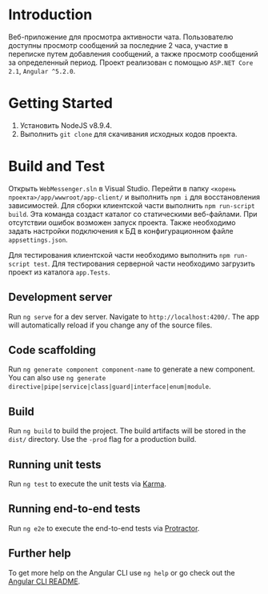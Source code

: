 # Introduction
Веб-приложение для просмотра активности чата. Пользователю доступны просмотр сообщений за последние 2 часа, участие в переписке путем добавления сообщений, а также просмотр сообщений
за определенный период. Проект реализован с помощью `ASP.NET Core 2.1`, `Angular ^5.2.0`.

# Getting Started
1.	Установить NodeJS v8.9.4.
2.  Выполнить `git clone` для скачивания исходных кодов проекта.

# Build and Test
Открыть `WebMessenger.sln` в Visual Studio. Перейти в папку `<корень проекта>/app/wwwroot/app-client/` и выполнить `npm i` для восстановления зависимостей.
Для сборки клиентской части выполнить `npm run-script build`. Эта команда создаст каталог cо статическими веб-файлами. При отсутствии ошибок возможен запуск проекта. Также необходимо задать настройки подключения к БД в конфигурационном файле `appsettings.json`.

Для тестирования клиентской части необходимо выполнить `npm run-script test`.
Для тестирования серверной части необходимо загрузить проект из каталога `app.Tests`.

## Development server

Run `ng serve` for a dev server. Navigate to `http://localhost:4200/`. The app will automatically reload if you change any of the source files.

## Code scaffolding

Run `ng generate component component-name` to generate a new component. You can also use `ng generate directive|pipe|service|class|guard|interface|enum|module`.

## Build

Run `ng build` to build the project. The build artifacts will be stored in the `dist/` directory. Use the `-prod` flag for a production build.

## Running unit tests

Run `ng test` to execute the unit tests via [Karma](https://karma-runner.github.io).

## Running end-to-end tests

Run `ng e2e` to execute the end-to-end tests via [Protractor](http://www.protractortest.org/).

## Further help

To get more help on the Angular CLI use `ng help` or go check out the [Angular CLI README](https://github.com/angular/angular-cli/blob/main/README.md).

